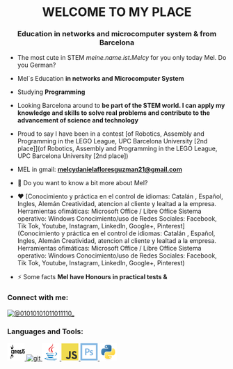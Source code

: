 <h1 align="center">WELCOME TO MY PLACE </h1>
<h3 align="center">Education in networks and microcomputer system & from Barcelona</h3>

- The most cute in STEM _meine.name.ist.Melcy_ for you only today Mel. Do you German? 

- Mel´s Education **in networks and Microcomputer System**

- Studying **Programming**

- Looking Barcelona around to **be part of the STEM world. I can apply my knowledge and skills to solve real problems and contribute to the advancement of science and technology**

- Proud to say I have been in a contest [of Robotics, Assembly and Programming in the LEGO League, UPC Barcelona University [2nd place]](of Robotics, Assembly and Programming in the LEGO League, UPC Barcelona University [2nd place])

- MEL in gmail: **melcydanielafloresguzman21@gmail.com**

- 📄 Do you want to know a bit more about Mel?
- ♥ [Conocimiento y práctica en el control de idiomas: Catalán , Español, Ingles, Alemán Creatividad, atencion al cliente y lealtad a la empresa. Herramientas ofimáticas: Microsoft Office / Libre Office Sistema operativo: Windows Conocimiento/uso de Redes Sociales: Facebook, Tik Tok, Youtube, Instagram, LinkedIn, Google+, Pinterest](Conocimiento y práctica en el control de idiomas: Catalán , Español, Ingles, Alemán Creatividad, atencion al cliente y lealtad a la empresa. Herramientas ofimáticas: Microsoft Office / Libre Office Sistema operativo: Windows Conocimiento/uso de Redes Sociales: Facebook, Tik Tok, Youtube, Instagram, LinkedIn, Google+, Pinterest)

- ⚡ Some facts **Mel have Honours in practical tests &**

<h3 align="left">Connect with me:</h3>
<p align="left">
<a href="https://instagram.com/@01010101011011110_" target="blank"><img align="center" src="https://raw.githubusercontent.com/rahuldkjain/github-profile-readme-generator/master/src/images/icons/Social/instagram.svg" alt="@01010101011011110_" height="30" width="40" /></a>
</p>

<h3 align="left">Languages and Tools:</h3>
<p align="left"> <a href="https://canvasjs.com" target="_blank" rel="noreferrer"> <img src="https://raw.githubusercontent.com/Hardik0307/Hardik0307/master/assets/canvasjs-charts.svg" alt="canvasjs" width="40" height="40"/> </a> <a href="https://git-scm.com/" target="_blank" rel="noreferrer"> <img src="https://www.vectorlogo.zone/logos/git-scm/git-scm-icon.svg" alt="git" width="40" height="40"/> </a> <a href="https://www.java.com" target="_blank" rel="noreferrer"> <img src="https://raw.githubusercontent.com/devicons/devicon/master/icons/java/java-original.svg" alt="java" width="40" height="40"/> </a> <a href="https://developer.mozilla.org/en-US/docs/Web/JavaScript" target="_blank" rel="noreferrer"> <img src="https://raw.githubusercontent.com/devicons/devicon/master/icons/javascript/javascript-original.svg" alt="javascript" width="40" height="40"/> </a> <a href="https://www.photoshop.com/en" target="_blank" rel="noreferrer"> <img src="https://raw.githubusercontent.com/devicons/devicon/master/icons/photoshop/photoshop-line.svg" alt="photoshop" width="40" height="40"/> </a> <a href="https://www.python.org" target="_blank" rel="noreferrer"> <img src="https://raw.githubusercontent.com/devicons/devicon/master/icons/python/python-original.svg" alt="python" width="40" height="40"/> </a> </p>
